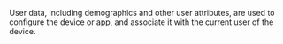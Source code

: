 User data, including demographics and other user attributes, are used to configure
the device or app, and associate it with the current user of the device.